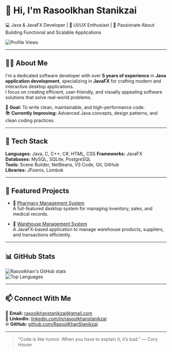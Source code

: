 # 👋 Hi, I'm Rasoolkhan Stanikzai

💻 Java & JavaFX Developer | 🎨 UI/UX Enthusiast | 🚀 Passionate About Building Functional and Scalable Applications

![Profile Views](https://komarev.com/ghpvc/?username=RasoolKhanStanikzai&label=Profile%20views&color=0e75b6&style=flat)

---

## 👨‍💻 About Me
I'm a dedicated software developer with over **5 years of experience** in **Java application development**, specializing in **JavaFX** for crafting modern and interactive desktop applications.  
I focus on creating efficient, user-friendly, and visually appealing software solutions that solve real-world problems.

🎯 **Goal:** To write clean, maintainable, and high-performance code.  
📚 **Currently Improving:** Advanced Java concepts, design patterns, and clean coding practices.

---

## 🧰 Tech Stack
**Languages:** Java, C, C++, C#, HTML, CSS
**Frameworks:** JavaFX  
**Databases:** MySQL, SQLite, PostgreSQL  
**Tools:** Scene Builder, NetBeans, VS Code, Git, GitHub  
**Libraries:** JFoenix, Lombok  

---

## 🚀 Featured Projects

- 💊 [Pharmacy Management System](https://github.com/RasoolKhanStanikzai/Pharmacy_Management_System)  
  A full-featured desktop system for managing inventory, sales, and medical records.

- 🏬 [Warehouse Management System](https://github.com/RasoolKhanStanikzai/WareHouseManagementSystem)  
  A JavaFX-based application to manage warehouse products, suppliers, and transactions efficiently.

---

## 📊 GitHub Stats
![Rasoolkhan's GitHub stats](https://github-readme-stats.vercel.app/api?username=RasoolKhanStanikzai&show_icons=true&theme=tokyonight)  
![Top Languages](https://github-readme-stats.vercel.app/api/top-langs/?username=RasoolKhanStanikzai&layout=compact&theme=tokyonight)

---

## 📫 Connect With Me
📧 **Email:** [rasoolkhanstanikzai@gmail.com](mailto:rasoolkhanstanikzai@gmail.com)  
💼 **LinkedIn:** [linkedin.com/in/rasoolkhanstanikzai](https://linkedin.com/in/rasoolkhanstanikzai)  
🌐 **GitHub:** [github.com/RasoolKhanStanikzai](https://github.com/RasoolKhanStanikzai)

---

> “Code is like humor. When you have to explain it, it’s bad.” — Cory House
